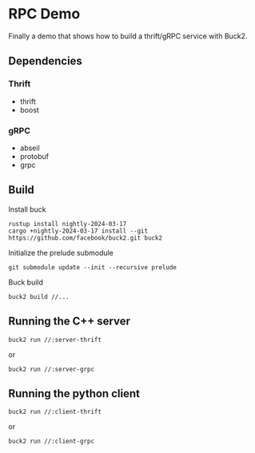 # RPC Demo
Finally a demo that shows how to build a thrift/gRPC service with Buck2.

## Dependencies
### Thrift
* thrift
* boost
### gRPC
* abseil
* protobuf
* grpc


## Build
Install buck
```
rustup install nightly-2024-03-17
cargo +nightly-2024-03-17 install --git https://github.com/facebook/buck2.git buck2
```
Initialize the prelude submodule
```
git submodule update --init --recursive prelude
```
Buck build
```
buck2 build //...
```

## Running the C++ server
```
buck2 run //:server-thrift
```
or
```
buck2 run //:server-grpc
```

## Running the python client
```
buck2 run //:client-thrift
```
or
```
buck2 run //:client-grpc
```
